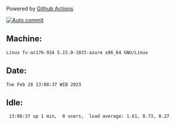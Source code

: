 Powered by [Github Actions](https://github.com/features/actions)

[![Auto commit](https://github.com/hiage/workstation/workflows/Auto%20commit/badge.svg)](https://github.com/hiage/workstation/actions?query=workflow%3A%22Auto+commit%22)

## Machine:
```
Linux fv-az176-934 5.15.0-1033-azure x86_64 GNU/Linux
```
## Date:
```
Tue Feb 28 13:08:37 WIB 2023
```
## Idle:
```
 13:08:37 up 1 min,  0 users,  load average: 1.61, 0.73, 0.27
```
